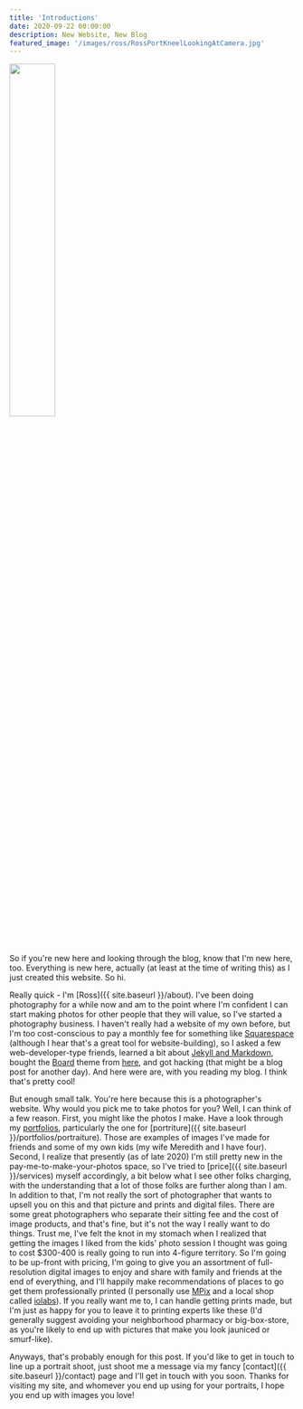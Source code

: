 ```yaml
---
title: 'Introductions'
date: 2020-09-22 00:00:00
description: New Website, New Blog
featured_image: '/images/ross/RossPortKneelLookingAtCamera.jpg'
---
```


<img src="{{ site.baseurl }}/images/ross/RossPortKneelLookingAtCamera.jpg" width="40%">

So if you're new here and looking through the blog, know that I'm new here, too.  Everything is new here, actually (at least at the time of writing this) as I just created this website.  So hi.  

Really quick - I'm [Ross]({{ site.baseurl }}/about).  I've been doing photography for a while now and am to the point where I'm confident I can start making photos for other people that they will value, so I've started a photography business.  I haven't really had a website of my own before, but I'm too cost-conscious to pay a monthly fee for something like [Squarespace](https://www.squarespace.com/) (although I hear that's a great tool for website-building), so I asked a few web-developer-type friends, learned a bit about [Jekyll and Markdown](https://jekyllrb.com/), bought the [Board](https://jekyllthemes.io/theme/board-portfolio-jekyll-theme) theme from [here](https://jekyllthemes.io/), and got hacking (that might be a blog post for another day).  And here were are, with you reading my blog.  I think that's pretty cool!

But enough small talk.  You're here because this is a photographer's website.  Why would you pick me to take photos for you?  Well, I can think of a few reason.  First, you might like the photos I make.  Have a look through my [portfolios](/portfolio), particularly the one for [portriture]({{ site.baseurl }}/portfolios/portraiture).  Those are examples of images I've made for friends and some of my own kids (my wife Meredith and I have four).  Second, I realize that presently (as of late 2020) I'm still pretty new in the pay-me-to-make-your-photos space, so I've tried to [price]({{ site.baseurl }}/services) myself accordingly, a bit below what I see other folks charging, with the understanding that a lot of those folks are further along than I am.  In addition to that, I'm not really the sort of photographer that wants to upsell you on this and that picture and prints and digital files.  There are some great photographers who separate their sitting fee and the cost of image products, and that's fine, but it's not the way I really want to do things.  Trust me, I've felt the knot in my stomach when I realized that getting the images I liked from the kids' photo session I thought was going to cost $300-400 is really going to run into 4-figure territory.  So I'm going to be up-front with pricing, I'm going to give you an assortment of full-resolution digital images to enjoy and share with family and friends at the end of everything, and I'll happily make recommendations of places to go get them professionally printed (I personally use [MPix](https://www.mpix.com/) and a local shop called [iolabs](https://www.iolabsinc.com/)).  If you really want me to, I can handle getting prints made, but I'm just as happy for you to leave it to printing experts like these (I'd generally suggest avoiding your neighborhood pharmacy or big-box-store, as you're likely to end up with pictures that make you look jauniced or smurf-like).

Anyways, that's probably enough for this post.  If you'd like to get in touch to line up a portrait shoot, just shoot me a message via my fancy [contact]({{ site.baseurl }}/contact) page and I'll get in touch with you soon.  Thanks for visiting my site, and whomever you end up using for your portraits, I hope you end up with images you love!
